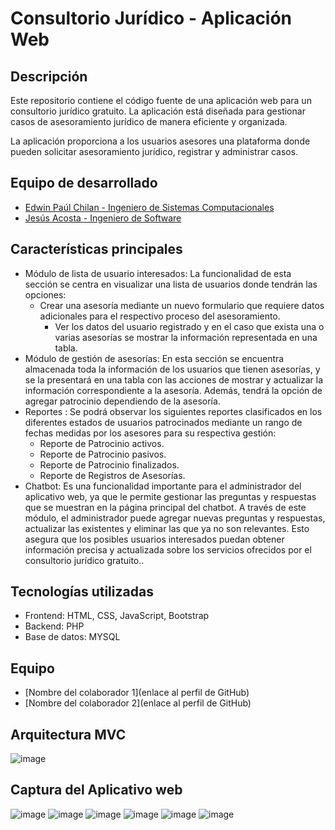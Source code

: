 # Consultorio Jurídico - Aplicación Web

## Descripción
Este repositorio contiene el código fuente de una aplicación web para un consultorio jurídico gratuito. La aplicación está diseñada para gestionar casos de asesoramiento jurídico de manera eficiente y organizada.

La aplicación proporciona a los usuarios asesores una plataforma donde pueden solicitar asesoramiento jurídico, registrar y administrar casos.

## Equipo de desarrollado
  - [Edwin Paúl Chilan - Ingeniero de Sistemas Computacionales](https://github.com/Harudl)
  - [Jesús Acosta  - Ingeniero de Software ](https://github.com/Sprogramdor)
    
## Características principales
- Módulo de lista de usuario interesados: La funcionalidad de esta sección se centra en visualizar una lista de usuarios donde tendrán las opciones: 
  * Crear una asesoría mediante un nuevo formulario que requiere datos adicionales para el respectivo proceso del asesoramiento.
	* Ver los datos del usuario registrado y en el caso que exista una o varias asesorías se mostrar la información representada en una tabla.  
- Módulo de gestión de asesorías:  En esta sección se encuentra almacenada toda la información de los usuarios que tienen asesorías, y se la presentará en una tabla con las acciones de mostrar y actualizar la información correspondiente a la asesoría. Además, tendrá la opción de agregar patrocinio dependiendo de la asesoría. 
- Reportes : Se podrá observar los siguientes reportes clasificados en los diferentes estados de usuarios patrocinados mediante un rango de fechas medidas por los asesores para su respectiva gestión:
  * Reporte de Patrocinio activos.
  * Reporte de Patrocinio pasivos. 
  * Reporte de Patrocinio finalizados.
  * Reporte de Registros de Asesorías. 
- Chatbot: Es una funcionalidad importante para el administrador del aplicativo web, ya que le permite gestionar las preguntas y respuestas que se muestran en la página principal del chatbot. A través de este módulo, el administrador puede agregar nuevas preguntas y respuestas, actualizar las existentes y eliminar las que ya no son relevantes. Esto asegura que los posibles usuarios interesados puedan obtener información precisa y actualizada sobre los servicios ofrecidos por el consultorio jurídico gratuito..

## Tecnologías utilizadas
- Frontend: HTML, CSS, JavaScript, Bootstrap
- Backend: PHP
- Base de datos: MYSQL
## Equipo
- [Nombre del colaborador 1](enlace al perfil de GitHub)
- [Nombre del colaborador 2](enlace al perfil de GitHub)
## Arquitectura MVC
![image](https://github.com/Harudl/Proyecto_CJ/assets/42708250/1fd74e46-6518-4d27-a703-9ae762b5df31)

## Captura del Aplicativo web
![image](https://github.com/Harudl/Proyecto_CJ/assets/42708250/f3c9782a-5fe2-406e-8037-7b7d46b5402e)
![image](https://github.com/Harudl/Proyecto_CJ/assets/42708250/1f46e6ba-35bb-4bd5-9ac5-fdb3d7de147d)
![image](https://github.com/Harudl/Proyecto_CJ/assets/42708250/05a5f802-c40a-4627-a9bf-36ed5518e34b)
![image](https://github.com/Harudl/Proyecto_CJ/assets/42708250/ec24c381-49a7-4481-bf08-0df52ad6d0e8)
![image](https://github.com/Harudl/Proyecto_CJ/assets/42708250/dae52039-baa6-4ebb-8e39-5fff95c0c368)
![image](https://github.com/Harudl/Proyecto_CJ/assets/42708250/23f917ec-75fa-4d08-992d-533f447f6a70)





